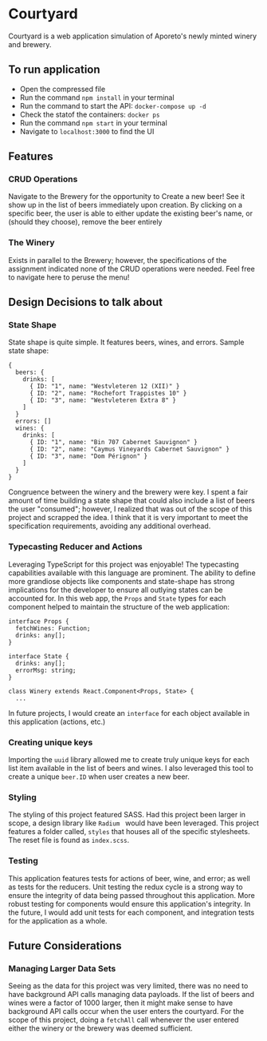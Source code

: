 # Courtyard

Courtyard is a web application simulation of Aporeto's newly minted winery and brewery.

## To run application

* Open the compressed file
* Run the command `npm install` in your terminal
* Run the command to start the API: `docker-compose up -d`
* Check the statof the containers: `docker ps`
* Run the command `npm start` in your terminal
* Navigate to `localhost:3000` to find the UI

## Features

### CRUD Operations
Navigate to the Brewery for the opportunity to Create a new beer! See it show up in the list of beers immediately upon creation. By clicking on a specific beer, the user is able to either update the existing beer's name, or (should they choose), remove the beer entirely

### The Winery
Exists in parallel to the Brewery; however, the specifications of the assignment indicated none of the CRUD operations were needed. Feel free to navigate here to peruse the menu!

## Design Decisions to talk about

### State Shape
State shape is quite simple. It features beers, wines, and errors. Sample state shape:

```
{
  beers: {
    drinks: [
      { ID: "1", name: "Westvleteren 12 (XII)" }
      { ID: "2", name: "Rochefort Trappistes 10" }
      { ID: "3", name: "Westvleteren Extra 8" }
    ]
  }
  errors: []
  wines: {
    drinks: [
      { ID: "1", name: "Bin 707 Cabernet Sauvignon" }
      { ID: "2", name: "Caymus Vineyards Cabernet Sauvignon" }
      { ID: "3", name: "Dom Pérignon" }
    ]
  }
}
```

Congruence between the winery and the brewery were key.  I spent a fair amount of time building a state shape that could also include a list of beers the user "consumed"; however, I realized that was out of the scope of this project and scrapped the idea. I think that it is very important to meet the specification requirements, avoiding any additional overhead.

### Typecasting Reducer and Actions
Leveraging TypeScript for this project was enjoyable! The typecasting capabilities available with this language are prominent. The ability to define more grandiose objects like components and state-shape has strong implications for the developer to ensure all outlying states can be accounted for. In this web app, the `Props` and `State` types for each component helped to maintain the structure of the web application:

```
interface Props {
  fetchWines: Function;
  drinks: any[];
}

interface State {
  drinks: any[];
  errorMsg: string;
}

class Winery extends React.Component<Props, State> {
  ...
```

In future projects, I would create an `interface` for each object available in this application (actions, etc.)

### Creating unique keys
Importing the `uuid` library allowed me to create truly unique keys for each list item available in the list of beers and wines. I also leveraged this tool to create a unique `beer.ID` when user creates a new beer.

### Styling
The styling of this project featured SASS. Had this project been larger in scope, a design library like `Radium ` would have been leveraged. This project features a folder called, `styles` that houses all of the specific stylesheets.  The reset file is found as `index.scss`.

### Testing
This application features tests for actions of beer, wine, and error; as well as tests for the reducers. Unit testing the redux cycle is a strong way to ensure the integrity of data being passed throughout this application. More robust testing for components would ensure this application's integrity. In the future, I would add unit tests for each component, and integration tests for the application as a whole.

## Future Considerations

### Managing Larger Data Sets
Seeing as the data for this project was very limited, there was no need to have background API calls managing data payloads. If the list of beers and wines were a factor of 1000 larger, then it might make sense to have background API calls occur when the user enters the courtyard.  For the scope of this project, doing a `fetchAll` call whenever the user entered either the winery or the brewery was deemed sufficient.
